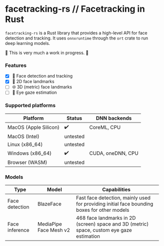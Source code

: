 # facetracking-rs // Facetracking in Rust

`facetracking-rs` is a Rust library that provides a high-level API for face detection and tracking. It uses `onnxruntime` through the `ort` crate to run deep learning models. 

:construction: This is very much a work in progress. :construction:

### Features
- [x] :woman: Face detection and tracking
- [x] :pushpin: 2D face landmarks
- [ ] 🌐 3D (metric) face landmarks
- [ ] :eyes: Eye gaze estimation

### Supported platforms

| Platform      | Status        | DNN backends   |
| ------------- | ------------- | ------------- |
| MacOS (Apple Silicon)         | :heavy_check_mark: | CoreML, CPU |
| MacOS (Intel)         | untested  |  |
| Linux (x86_64)         | untested  | |
| Windows (x86_64)         | :heavy_check_mark:  | CUDA, oneDNN, CPU |
| Browser (WASM)         | untested | |

### Models
| Type      | Model      | Capabilities        |
| ------------- | ------------- | ------------- |
| Face detection | BlazeFace         |  Fast face detection, mainly used for providing initial face bounding boxes for other models |
| Face inference | MediaPipe Face Mesh v2         |  468 face landmarks in 2D (screen) space and 3D (metric) space, custom eye gaze estimation |
